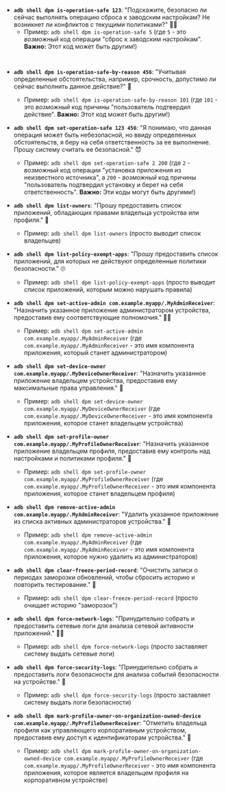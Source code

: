 *   **`adb shell dpm is-operation-safe 123`**: "Подскажите, безопасно ли сейчас выполнять операцию сброса к заводским настройкам? Не возникнет ли конфликтов с текущими политиками?" 🤷‍♂️
    *   Пример: `adb shell dpm is-operation-safe 5` (где `5` - это *возможный* код операции "сброс к заводским настройкам". **Важно:** Этот код может быть другим!)

` `
*   **`adb shell dpm is-operation-safe-by-reason 456`**: "Учитывая определенные обстоятельства, например, срочность, допустимо ли сейчас выполнить данное действие?" 🤨
    *   Пример: `adb shell dpm is-operation-safe-by-reason 101` (где `101` - это *возможный* код причины "пользователь подтвердил действие". **Важно:** Этот код может быть другим!)


*   **`adb shell dpm set-operation-safe 123 456`**: "Я понимаю, что данная операция может быть небезопасной, но ввиду определенных обстоятельств, я беру на себя ответственность за ее выполнение. Прошу систему считать ее безопасной." 😈
    *   Пример: `adb shell dpm set-operation-safe 2 200` (где `2` - *возможный* код операции "установка приложения из неизвестного источника", а `200` - *возможный* код причины "пользователь подтвердил установку и берет на себя ответственность". **Важно:** Эти коды могут быть другими!)


*   **`adb shell dpm list-owners`**: "Прошу предоставить список приложений, обладающих правами владельца устройства или профиля." 🧐
    *   Пример: `adb shell dpm list-owners` (просто выводит список владельцев)


*   **`adb shell dpm list-policy-exempt-apps`**: "Прошу предоставить список приложений, для которых не действуют определенные политики безопасности." 🙄
    *   Пример: `adb shell dpm list-policy-exempt-apps` (просто выводит список приложений, которым можно нарушать правила)


*   **`adb shell dpm set-active-admin com.example.myapp/.MyAdminReceiver`**: "Назначить указанное приложение администратором устройства, предоставив ему соответствующие полномочия." 👮‍♂️
    *   Пример: `adb shell dpm set-active-admin com.example.myapp/.MyAdminReceiver` (где `com.example.myapp/.MyAdminReceiver` - это имя компонента приложения, который станет администратором)


*   **`adb shell dpm set-device-owner com.example.myapp/.MyDeviceOwnerReceiver`**: "Назначить указанное приложение владельцем устройства, предоставив ему максимальные права управления." 👑
    *   Пример: `adb shell dpm set-device-owner com.example.myapp/.MyDeviceOwnerReceiver` (где `com.example.myapp/.MyDeviceOwnerReceiver` - это имя компонента приложения, которое станет владельцем устройства)


*   **`adb shell dpm set-profile-owner com.example.myapp/.MyProfileOwnerReceiver`**: "Назначить указанное приложение владельцем профиля, предоставив ему контроль над настройками и политиками профиля." 💼
    *   Пример: `adb shell dpm set-profile-owner com.example.myapp/.MyProfileOwnerReceiver` (где `com.example.myapp/.MyProfileOwnerReceiver` - это имя компонента приложения, которое станет владельцем профиля)


*   **`adb shell dpm remove-active-admin com.example.myapp/.MyAdminReceiver`**: "Удалить указанное приложение из списка активных администраторов устройства." 🚪
    *   Пример: `adb shell dpm remove-active-admin com.example.myapp/.MyAdminReceiver` (где `com.example.myapp/.MyAdminReceiver` - это имя компонента приложения, которое нужно удалить из администраторов)


*   **`adb shell dpm clear-freeze-period-record`**: "Очистить записи о периодах заморозки обновлений, чтобы сбросить историю и повторить тестирование." 🔄
    *   Пример: `adb shell dpm clear-freeze-period-record` (просто очищает историю "заморозок")


*   **`adb shell dpm force-network-logs`**: "Принудительно собрать и предоставить сетевые логи для анализа сетевой активности приложений." 🕵️‍♂️
    *   Пример: `adb shell dpm force-network-logs` (просто заставляет систему выдать сетевые логи)


*   **`adb shell dpm force-security-logs`**: "Принудительно собрать и предоставить логи безопасности для анализа событий безопасности на устройстве." 🚨
    *   Пример: `adb shell dpm force-security-logs` (просто заставляет систему выдать логи безопасности)


*   **`adb shell dpm mark-profile-owner-on-organization-owned-device com.example.myapp/.MyProfileOwnerReceiver`**: "Отметить владельца профиля как управляющего корпоративным устройством, предоставив ему доступ к идентификаторам устройства." 🤝
    *   Пример: `adb shell dpm mark-profile-owner-on-organization-owned-device com.example.myapp/.MyProfileOwnerReceiver` (где `com.example.myapp/.MyProfileOwnerReceiver` - это имя компонента приложения, которое является владельцем профиля на корпоративном устройстве)
